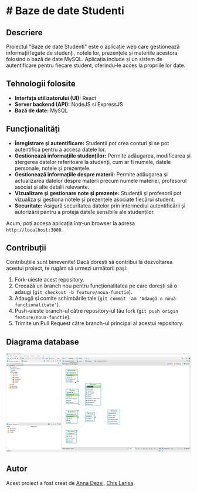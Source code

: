 
# # Baze de date Studenti

## Descriere
Proiectul "Baze de date Studenti" este o aplicație web care gestionează informații legate de studenți, notele lor, prezențele și materiile acestora folosind o bază de date MySQL. Aplicația include și un sistem de autentificare pentru fiecare student, oferindu-le acces la propriile lor date.

## Tehnologii folosite
- **Interfața utilizatorului (UI):** React
- **Server backend (API):** NodeJS si ExpressJS
- **Bază de date:** MySQL

## Funcționalități
- **Înregistrare și autentificare:** Studenții pot crea conturi și se pot autentifica pentru a accesa datele lor.
- **Gestionează informațiile studenților:** Permite adăugarea, modificarea și ștergerea datelor referitoare la studenți, cum ar fi numele, datele personale, notele și prezențele.
- **Gestionează informațiile despre materii:** Permite adăugarea și actualizarea datelor despre materii precum numele materiei, profesorul asociat și alte detalii relevante.
- **Vizualizare și gestionare note și prezențe:** Studenții și profesorii pot vizualiza și gestiona notele și prezențele asociate fiecărui student.
- **Securitate:** Asigură securitatea datelor prin intermediul autentificării și autorizării pentru a proteja datele sensibile ale studenților.


Acum, poți accesa aplicația într-un browser la adresa `http://localhost:3000`.

## Contribuții
Contribuțiile sunt binevenite! Dacă dorești să contribui la dezvoltarea acestui proiect, te rugăm să urmezi următorii pași:
1. Fork-uieste acest repository.
2. Creează un branch nou pentru funcționalitatea pe care dorești să o adaugi (`git checkout -b feature/noua-functie`).
3. Adaugă și comite schimbările tale (`git commit -am 'Adaugă o nouă funcționalitate'`).
4. Push-uieste branch-ul către repository-ul tău fork (`git push origin feature/noua-functie`).
5. Trimite un Pull Request către branch-ul principal al acestui repository.

## Diagrama database
![Database UML Diagram](./assets/diagrama_studenti.png)

## Autor
Acest proiect a fost creat de [Anna Dezsi](https://github.com/AnnaDezsi), [Chis Larisa](https://github.com/larisachis).

